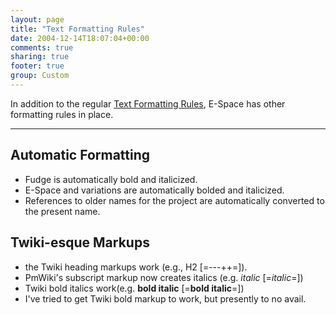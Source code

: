 ```yaml
---
layout: page
title: "Text Formatting Rules"
date: 2004-12-14T18:07:04+00:00
comments: true
sharing: true
footer: true
group: Custom
---
```


In addition to the regular [Text Formatting Rules](/pm-wiki/text-formatting-rules-), E-Space has other formatting rules in place.

----
## Automatic Formatting
* Fudge is automatically bold and italicized.
* E-Space and variations are automatically bolded and italicized.
* References to older names for the project are automatically converted to the present name.

## Twiki-esque Markups
* the Twiki heading markups work (e.g., H2 [=---++=]).
* PmWiki's subscript markup now creates italics (e.g. _italic_ [=_italic_=])
* Twiki bold italics work(e.g. __bold italic__ [=__bold italic__=])
* I've tried to get Twiki bold markup to work, but presently to no avail.
